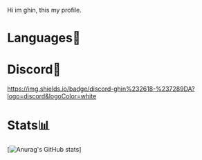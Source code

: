 Hi im ghin, this my profile.

# Languages👑

# Discord🎉
https://img.shields.io/badge/discord-ghin%232618-%237289DA?logo=discord&logoColor=white

# Stats📊
[![Anurag's GitHub stats](https://github-readme-stats.vercel.app/api?username=fiveghin)]
